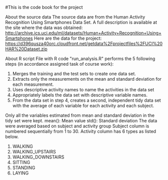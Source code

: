 #This is the code book for the project

About the source data
The source data are from the Human Activity Recognition Using Smartphones Data Set. A full description is available at the site where the data was obtained: http://archive.ics.uci.edu/ml/datasets/Human+Activity+Recognition+Using+Smartphones Here are the data for the project: https://d396qusza40orc.cloudfront.net/getdata%2Fprojectfiles%2FUCI%20HAR%20Dataset.zip

About R script
File with R code "run_analysis.R" performs the 5 following steps (in accordance assigned task of course work):

1) Merges the training and the test sets to create one data set.
2) Extracts only the measurements on the mean and standard deviation for each measurement.
3) Uses descriptive activity names to name the activities in the data set
4) Appropriately labels the data set with descriptive variable names.
5) From the data set in step 4, creates a second, independent tidy data set with the average of each variable for each activity and each subject.

Only all the variables estimated from mean and standard deviation in the tidy set were kept.
mean(): Mean value
std(): Standard deviation
The data were averaged based on subject and activity group
Subject column is numbered sequentially from 1 to 30. Activity column has 6 types as listed below.

1) WALKING
2) WALKING_UPSTAIRS
3) WALKING_DOWNSTAIRS
4) SITTING
5) STANDING
6) LAYING
